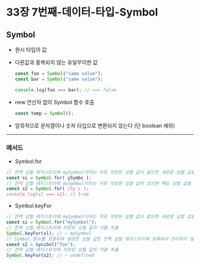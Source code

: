 # 33장 7번째-데이터-타입-Symbol

## Symbol

- 원시 타입의 값
- 다른값과 중복되지 않는 유일무이한 값

  ```js
  const foo = Symbol("same value");
  const bar = Symbol("same value");

  console.log(foo === bar); // ==> false
  ```

- new 연산자 없이 Symbol 함수 호출

  ```js
  const temp = Symbol();
  ```

- 암묵적으로 문자열이나 숫자 타입으로 변환되지 않는다 (단 boolean 예외)

---

### 메서드

- Symbol.for

```js
// 전역 심벌 레지스트리에 mySymbol이라는 키로 저장된 심벌 값이 없으면 새로운 심벌 값을 생성
const si = Symbol.for( ySymbc );
// 전역 심벌 레지스트리에 mySymbol이라는 키로 저장된 심벌 값이 있으면 해당 심벌 값을 반환
const s2 = Symbol.for( /Sy L );
console.log(sl === s2); // true
```

- Symbol.keyFor

```js
// 전역 심벌 레지스트리에 mySymbol이라는 키로 저장된 심벌 값이 없으면 새로운 심벌 값을 생성
const si = Symbol.for("mySymbol");
// 전역 심벌 레지스트리에 저장된 심벌 값의 키를 추출
Symbol.keyFor(sl); // — mySymbol
// Symbol 함수를 호출하여 생성한 심벌 값은 전역 심벌 레지스트리에 등록되어 관리되지 않는다.
const s2 = Synibol("foo");
// 전역 심벌 레지스트리에 저장된 심벌 값의 키를 추출
Symbol.keyFor(s2); // — undefined
```
